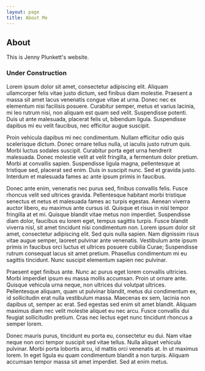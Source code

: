 ```yaml
---
layout: page
title: About Me
---
```

## About
This is Jenny Plunkett's website.

### Under Construction
Lorem ipsum dolor sit amet, consectetur adipiscing elit. Aliquam ullamcorper felis vitae justo dictum, sed finibus diam molestie. Praesent a massa sit amet lacus venenatis congue vitae at urna. Donec nec ex elementum nisi facilisis posuere. Curabitur semper, metus et varius lacinia, mi leo rutrum nisi, non aliquam est quam sed velit. Suspendisse potenti. Duis ut ante malesuada, placerat felis ut, bibendum ligula. Suspendisse dapibus mi eu velit faucibus, nec efficitur augue suscipit.

Proin vehicula dapibus mi nec condimentum. Nullam efficitur odio quis scelerisque dictum. Donec ornare tellus nulla, ut iaculis justo rutrum quis. Morbi luctus sodales suscipit. Curabitur porta eget urna hendrerit malesuada. Donec molestie velit at velit fringilla, a fermentum dolor pretium. Morbi at convallis sapien. Suspendisse ligula magna, pellentesque at tristique sed, placerat sed enim. Duis in suscipit nunc. Sed et gravida justo. Interdum et malesuada fames ac ante ipsum primis in faucibus.

Donec ante enim, venenatis nec purus sed, finibus convallis felis. Fusce rhoncus velit sed ultrices gravida. Pellentesque habitant morbi tristique senectus et netus et malesuada fames ac turpis egestas. Aenean viverra auctor libero, eu maximus ante cursus id. Quisque et risus in nisl tempor fringilla at et mi. Quisque blandit vitae metus non imperdiet. Suspendisse diam dolor, faucibus eu lorem eget, tempus sagittis turpis. Fusce blandit viverra nisl, sit amet tincidunt nisi condimentum non. Lorem ipsum dolor sit amet, consectetur adipiscing elit. Sed quis nulla sapien. Nam dignissim risus vitae augue semper, laoreet pulvinar ante venenatis. Vestibulum ante ipsum primis in faucibus orci luctus et ultrices posuere cubilia Curae; Suspendisse rutrum consequat lacus sit amet pretium. Phasellus condimentum mi eu sagittis tincidunt. Nunc suscipit elementum sapien nec pulvinar.

Praesent eget finibus ante. Nunc ac purus eget lorem convallis ultricies. Morbi imperdiet ipsum eu massa mollis accumsan. Proin ut ornare ante. Quisque vehicula urna neque, non ultrices dui volutpat ultrices. Pellentesque aliquam, quam ut pulvinar blandit, metus dui condimentum ex, id sollicitudin erat nulla vestibulum massa. Maecenas ex sem, lacinia non dapibus ut, semper ac erat. Sed egestas sed enim sit amet blandit. Aliquam maximus diam nec velit molestie aliquet eu nec arcu. Fusce convallis dui feugiat sollicitudin pretium. Cras nec lectus eget nunc tincidunt rhoncus a semper lorem.

Donec mauris purus, tincidunt eu porta eu, consectetur eu dui. Nam vitae neque non orci tempor suscipit sed vitae tellus. Nulla aliquet vehicula pulvinar. Morbi porta lobortis arcu, id mattis orci venenatis at. In ut maximus lorem. In eget ligula eu quam condimentum blandit a non turpis. Aliquam accumsan tempor massa sit amet imperdiet. Sed at enim metus.

